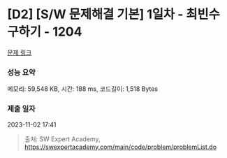 # [D2] [S/W 문제해결 기본] 1일차 - 최빈수 구하기 - 1204 

[문제 링크](https://swexpertacademy.com/main/code/problem/problemDetail.do?contestProbId=AV13zo1KAAACFAYh) 

### 성능 요약

메모리: 59,548 KB, 시간: 188 ms, 코드길이: 1,518 Bytes

### 제출 일자

2023-11-02 17:41



> 출처: SW Expert Academy, https://swexpertacademy.com/main/code/problem/problemList.do